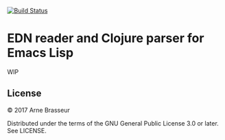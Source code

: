 [![Build Status](https://travis-ci.org/clojure-emacs/parseclj.svg?branch=master)](https://travis-ci.org/clojure-emacs/parseclj)

# EDN reader and Clojure parser for Emacs Lisp

WIP

## License

&copy; 2017 Arne Brasseur

Distributed under the terms of the GNU General Public License 3.0 or later. See LICENSE.
